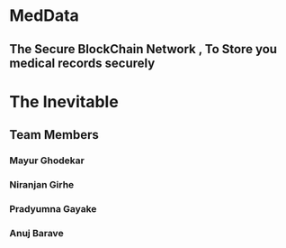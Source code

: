 
# MedData
## The Secure BlockChain Network , To Store you medical records securely





# The Inevitable
## Team Members
### Mayur Ghodekar
### Niranjan Girhe
### Pradyumna Gayake
### Anuj Barave

